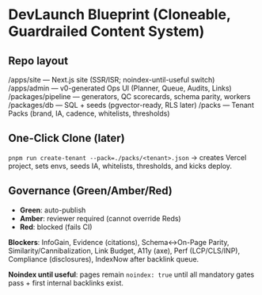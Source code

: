 # DevLaunch Blueprint (Cloneable, Guardrailed Content System)

## Repo layout
/apps/site           — Next.js site (SSR/ISR; noindex-until-useful switch)
/apps/admin          — v0-generated Ops UI (Planner, Queue, Audits, Links)
/packages/pipeline   — generators, QC scorecards, schema parity, workers
/packages/db         — SQL + seeds (pgvector-ready, RLS later)
/packs               — Tenant Packs (brand, IA, cadence, whitelists, thresholds)

## One-Click Clone (later)
`pnpm run create-tenant --pack=./packs/<tenant>.json` → creates Vercel project, sets envs, seeds IA, whitelists, thresholds, and kicks deploy.

## Governance (Green/Amber/Red)
- **Green**: auto-publish
- **Amber**: reviewer required (cannot override Reds)
- **Red**: blocked (fails CI)

**Blockers**: InfoGain, Evidence (citations), Schema↔On-Page Parity, Similarity/Cannibalization, Link Budget, A11y (axe), Perf (LCP/CLS/INP), Compliance (disclosures), IndexNow after backlink queue.

**Noindex until useful**: pages remain `noindex: true` until all mandatory gates pass + first internal backlinks exist.
